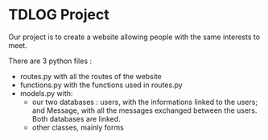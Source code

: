 # TDLOG Project 

Our project is to create a website allowing people with the same interests to meet.

There are 3 python files :

- routes.py with all the routes of the website
- functions.py with the functions used in routes.py
- models.py with:
  - our two databases : users, with the informations linked to the users; and Message, with all the messages exchanged between the users. Both databases are linked. 
  - other classes, mainly forms 
  
 


